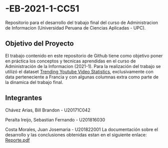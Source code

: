 # -EB-2021-1-CC51
Repositorio para el desarrollo del trabajo final del curso de Administracion de Informacion (Universidad Peruana de Ciencias Aplicadas - UPC). 
## Objetivo del Proyecto
El trabajo contenido en este repositorio de Github tiene como objetivo poner en práctica los conceptos y tecnicas aprendidas en el curso de Administración de la Informacion (2021-1). Para la realización del trabajo se utilizó el dataset [Trending Youtube Video Statistics](https://www.kaggle.com/datasnaek/youtube-new), exclusivamente con data perteneciente a Francia y con algunas columnas extra como parte de la dinamica del trabajo final.
## Integrantes
Chávez Arias, Bill Brandon - U20171C042

Peralta Ireijo, Sebastian Fernando - U201816030

Costa Morales, Juan Josemaria  - U201822001
La documentación sobre el desarrollo y las conclusiones obtenidas estan en el siguiente enlace: [Reporte.pdf](https://github.com/SebsPER/ea-2021-1-cc51/blob/main/EA-EvaluacionParcial-Grupo7.pdf)


